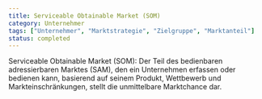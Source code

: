 ```yaml
---
title: Serviceable Obtainable Market (SOM)
category: Unternehmer
tags: ["Unternehmer", "Marktstrategie", "Zielgruppe", "Marktanteil"]
status: completed
---
```

Serviceable Obtainable Market (SOM): Der Teil des bedienbaren adressierbaren Marktes (SAM), den ein Unternehmen erfassen oder bedienen kann, basierend auf seinem Produkt, Wettbewerb und Markteinschränkungen, stellt die unmittelbare Marktchance dar.